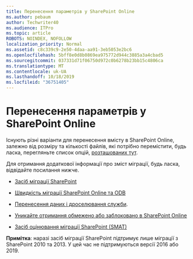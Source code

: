 ```yaml
---
title: Перенесення параметрів у SharePoint Online
ms.author: pebaum
author: Techwriter40
ms.audience: ITPro
ms.topic: article
ROBOTS: NOINDEX, NOFOLLOW
localization_priority: Normal
ms.assetid: c8c339c9-2e50-4daa-aa91-3eb5053e2bc6
ms.openlocfilehash: 5bff8e0d8b0869ea975772d944c3885a3a4cbad5
ms.sourcegitcommit: 037331d71f06750d972c0b6278b23bb15c4806ca
ms.translationtype: MT
ms.contentlocale: uk-UA
ms.lasthandoff: 10/18/2019
ms.locfileid: "36751405"
---
```

# <a name="migrate-options-to-sharepoint-online"></a>Перенесення параметрів у SharePoint Online

Існують різні варіанти для перенесення вмісту в SharePoint Online, залежно від розміру та кількості файлів, які потрібно перемістити, будь ласка, перегляньте список опцій, [розташованих тут](https://docs.microsoft.com/sharepointmigration/migrate-to-sharepoint-online).

Для отримання додаткової інформації про зміст міграції, будь ласка, відвідайте посилання нижче.

- [Засіб міграції SharePoint](https://docs.microsoft.com/sharepointmigration/introducing-the-sharepoint-migration-tool)

- [Швидкість міграції SharePoint Online та ODB](https://docs.microsoft.com/sharepointmigration/sharepoint-online-and-onedrive-migration-speed)

- [Перенесення даних і дроселювання служби](https://blogs.technet.microsoft.com/sposupport/2017/08/12/data-migration-and-spo-service-throttling/).


- [Уникайте отримання обмежено або заблоковано в SharePoint Online](https://docs.microsoft.com/sharepoint/dev/general-development/how-to-avoid-getting-throttled-or-blocked-in-sharepoint-online)

- [Засіб оцінювання міграції SharePoint (SMAT)](https://www.microsoft.com/download/details.aspx?id=53598&amp;751be11f-ede8-5a0c-058c-2ee190a24fa6=True)

**Примітка**: наразі засіб міграції SharePoint підтримує лише міграції з SharePoint 2010 та 2013. У цей час не підтримуються версії 2016 або 2019.
